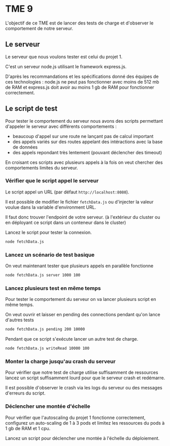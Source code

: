# TME 9

L'objectif de ce TME est de lancer des tests de charge et d'observer le comportement de notre serveur.

## Le serveur

Le serveur que nous voulons tester est celui du projet 1.

C'est un serveur node.js utilisant le framework express.js.

D'après les recommandations et les spécifications donné des équipes de ces technologies : node.js ne peut pas fonctionner avec moins de 512 mb de RAM et express.js doit avoir au moins 1 gb de RAM pour fonctionner correctement.

## Le script de test

Pour tester le comportement du serveur nous avons des scripts permettant d'appeler le serveur avec différents comportements :

- beaucoup d'appel sur une route ne lançant pas de calcul important
- des appels variés sur des routes appelant des intéractions avec la base de données
- des appels repondant très lentement (pouvant déclencher des timeout)

En croisant ces scripts avec plusieurs appels à la fois on veut chercher des comportements limites du serveur.

### Vérifier que le script appel le serveur

Le script appel un URL (par défaut `http://localhost:8080`).

Il est possible de modifier le fichier `fetchData.js` ou d'injecter la valeur voulue dans la variable d'environment URL.

Il faut donc trouver l'endpoint de votre serveur. (à l'extérieur du cluster ou en déployant ce script dans un conteneur dans le cluster)

Lancez le script pour tester la connexion.

```bash
node fetchData.js
```

### Lancez un scénario de test basique

On veut maintenant tester que plusieurs appels en parallèle fonctionne

```bash
node fetchData.js server 1000 100
```

### Lancez plusieurs test en même temps

Pour tester le comportement du serveur on va lancer plusieurs script en même temps.

On veut ouvrir et laisser en pending des connections pendant qu'on lance d'autres tests

```bash
node fetchData.js pending 200 10000
```

Pendant que ce script s'exécute lancer un autre test de charge.

```bash
node fetchData.js writeRead 10000 100
```

### Monter la charge jusqu'au crash du serveur

Pour vérifier que notre test de charge utilise suffisamment de ressources lancez un script suffisamment lourd pour que le serveur crash et redémarre.

Il est possible d'observer le crash via les logs du serveur ou des messages d'erreurs du script.

### Déclencher une montée d'échelle

Pour vérifier que l'autoscaling du projet 1 fonctionne correctement, configurez un auto-scaling de 1 à 3 pods et limitez les ressources du pods à 1 gb de RAM et 1 cpu.

Lancez un script pour déclencher une montée à l'échelle du déploiement.
